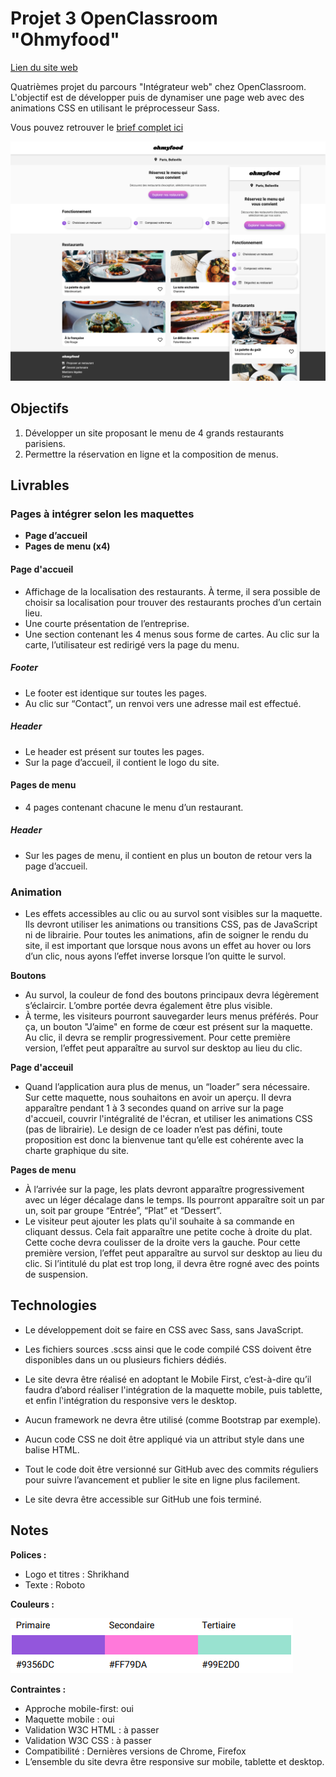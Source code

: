 # Projet 3 OpenClassroom "Ohmyfood"

[Lien du site web](https://mmarichy.github.io/Ohmyfood/)


Quatrièmes projet du parcours "Intégrateur web" chez OpenClassroom. L'objectif est de développer puis de dynamiser une page web avec des animations CSS en utilisant le préprocesseur Sass.

Vous pouvez retrouver le [brief complet ici](https://course.oc-static.com/projects/D%C3%A9veloppeur+Web/IW_P4+Animations+CSS+Ohmyfood/Brief+creatif+site+Ohmyfood.pdf)

![screenshot du site](./images/screenshot.png)

## Objectifs

1. Développer un site proposant le menu de 4 grands restaurants parisiens.
2. Permettre la réservation en ligne et la composition de menus.

## Livrables

### Pages à intégrer selon les maquettes

- **Page d’accueil**
- **Pages de menu (x4)**

#### Page d'accueil
- Affichage de la localisation des restaurants. À terme, il sera possible de choisir sa
localisation pour trouver des restaurants proches d’un certain lieu.
- Une courte présentation de l’entreprise.
- Une section contenant les 4 menus sous forme de cartes. Au clic sur la carte,
l’utilisateur est redirigé vers la page du menu.

##### Footer 
- Le footer est identique sur toutes les pages.
- Au clic sur “Contact”, un renvoi vers une adresse mail est effectué.

##### Header 
- Le header est présent sur toutes les pages.
- Sur la page d’accueil, il contient le logo du site.


#### Pages de menu 
- 4 pages contenant chacune le menu d’un restaurant.

##### Header 
- Sur les pages de menu, il contient en plus un bouton de retour vers la page d’accueil.


### Animation
- Les effets accessibles au clic ou au survol sont visibles sur la maquette. Ils devront utiliser
les animations ou transitions CSS, pas de JavaScript ni de librairie. Pour toutes les
animations, afin de soigner le rendu du site, il est important que lorsque nous avons un effet
au hover ou lors d’un clic, nous ayons l’effet inverse lorsque l’on quitte le survol.

**Boutons**
- Au survol, la couleur de fond des boutons principaux devra légèrement s’éclaircir. L’ombre portée devra également être plus visible.
- À terme, les visiteurs pourront sauvegarder leurs menus préférés. Pour ça, un
bouton "J’aime" en forme de cœur est présent sur la maquette. Au clic, il devra se
remplir progressivement. Pour cette première version, l’effet peut apparaître au
survol sur desktop au lieu du clic.

**Page d'acceuil**
- Quand l’application aura plus de menus, un “loader” sera nécessaire. Sur cette
maquette, nous souhaitons en avoir un aperçu. Il devra apparaître pendant 1 à 3
secondes quand on arrive sur la page d'accueil, couvrir l'intégralité de l'écran, et
utiliser les animations CSS (pas de librairie). Le design de ce loader n’est pas défini,
toute proposition est donc la bienvenue tant qu’elle est cohérente avec la charte
graphique du site.

**Pages de menu**
- À l’arrivée sur la page, les plats devront apparaître progressivement avec un léger
décalage dans le temps. Ils pourront apparaître soit un par un, soit par groupe
“Entrée”, “Plat” et “Dessert”.
- Le visiteur peut ajouter les plats qu'il souhaite à sa commande en cliquant dessus.
Cela fait apparaître une petite coche à droite du plat. Cette coche devra coulisser de
la droite vers la gauche. Pour cette première version, l’effet peut apparaître au survol
sur desktop au lieu du clic. Si l’intitulé du plat est trop long, il devra être rogné avec
des points de suspension.

## Technologies

- Le développement doit se faire en CSS avec Sass, sans JavaScript.

- Les fichiers sources .scss ainsi que le code compilé CSS doivent être disponibles
dans un ou plusieurs fichiers dédiés.

- Le site devra être réalisé en adoptant le Mobile First, c’est-à-dire qu’il faudra d’abord
réaliser l'intégration de la maquette mobile, puis tablette, et enfin l'intégration du
responsive vers le desktop.

- Aucun framework ne devra être utilisé (comme Bootstrap par exemple).

- Aucun code CSS ne doit être appliqué via un attribut style dans une balise HTML.

- Tout le code doit être versionné sur GitHub avec des commits réguliers pour
suivre l’avancement et publier le site en ligne plus facilement.

- Le site devra être accessible sur GitHub une fois terminé.

## Notes

**Polices :**
- Logo et titres : Shrikhand
- Texte : Roboto

**Couleurs :**

![screenshot des couleurs](./images/screenshot-colors.png)

**Contraintes :**
- Approche mobile-first: oui
- Maquette mobile : oui
- Validation W3C HTML : à passer
- Validation W3C CSS : à passer
- Compatibilité : Dernières versions de Chrome, Firefox
- L’ensemble du site devra être responsive sur mobile, tablette et desktop.
